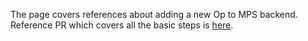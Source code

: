 The page covers references about adding a new Op to MPS backend. Reference PR which covers all the basic steps is [here](https://github.com/pytorch/pytorch/pull/78408).

